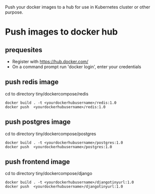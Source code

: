 
Push your docker images to a hub for use in Kubernetes cluster or other purpose. 

# Push images to docker hub
## prequesites
* Register with https://hub.docker.com/
* On a command prompt run 'docker login', enter your credentials 

## push redis image
cd to directory tiny/dockercompose/redis

 ```
 docker build . -t <yourdockerhubusername>/redis:1.0
 docker push  <yourdockerhubusername>/redis:1.0
 ```
 
 ## push postgres image
cd to directory tiny/dockercompose/postgres

 ```
 docker build . -t <yourdockerhubusername>/postgres:1.0
 docker push  <yourdockerhubusername>/postgres:1.0
 ```
 
  ## push frontend image
cd to directory tiny/dockercompose/django

 ```
 docker build . -t <yourdockerhubusername>/djangotinyurl:1.0
 docker push  <yourdockerhubusername>/djangotinyurl:1.0
 ```
 
